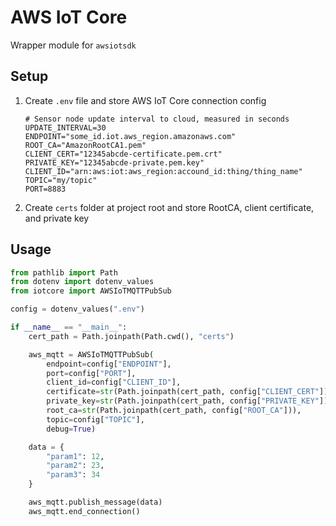 # AWS IoT Core

Wrapper module for `awsiotsdk`

## Setup

1. Create `.env` file and store AWS IoT Core connection config

    ```none
    # Sensor node update interval to cloud, measured in seconds
    UPDATE_INTERVAL=30
    ENDPOINT="some_id.iot.aws_region.amazonaws.com"
    ROOT_CA="AmazonRootCA1.pem"
    CLIENT_CERT="12345abcde-certificate.pem.crt"
    PRIVATE_KEY="12345abcde-private.pem.key"
    CLIENT_ID="arn:aws:iot:aws_region:accound_id:thing/thing_name"
    TOPIC="my/topic"
    PORT=8883
    ```

2. Create `certs` folder at project root and store RootCA, client certificate, and private key


## Usage

```python
from pathlib import Path
from dotenv import dotenv_values
from iotcore import AWSIoTMQTTPubSub

config = dotenv_values(".env")

if __name__ == "__main__":
    cert_path = Path.joinpath(Path.cwd(), "certs")

    aws_mqtt = AWSIoTMQTTPubSub(
        endpoint=config["ENDPOINT"],
        port=config["PORT"],
        client_id=config["CLIENT_ID"],
        certificate=str(Path.joinpath(cert_path, config["CLIENT_CERT"])),
        private_key=str(Path.joinpath(cert_path, config["PRIVATE_KEY"])),
        root_ca=str(Path.joinpath(cert_path, config["ROOT_CA"])),
        topic=config["TOPIC"],
        debug=True)

    data = {
        "param1": 12,
        "param2": 23,
        "param3": 34
    }

    aws_mqtt.publish_message(data)
    aws_mqtt.end_connection()
```
